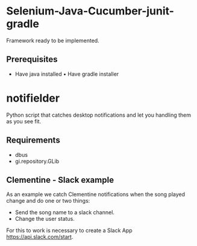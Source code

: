 # Selenium-Java-Cucumber-junit-gradle

Framework ready to be implemented.

## Prerequisites
- Have java installed
•	Have gradle installer

# notifielder

Python script that catches desktop notifications and let you handling them as you see fit.

## Requirements

- dbus
- gi.repository.GLib

## Clementine - Slack example

As an example we catch Clementine notifications when the song played change and do one or two things:
- Send the song name to a slack channel.
- Change the user status.

For this to work is necessary to create a Slack App https://api.slack.com/start.
